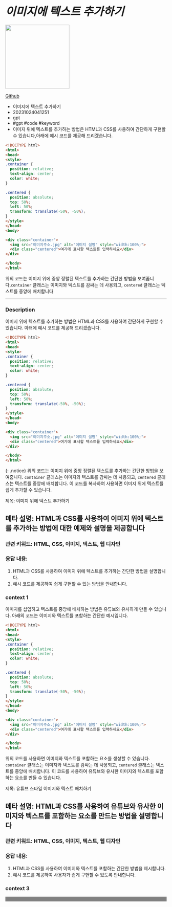 # **<span style="font-size: 35px; font-style: italic;">이미지에 텍스트 추가하기</span>**
<img src="https://i1.sndcdn.com/avatars-000639959556-jhitcq-t500x500.jpg" width="200" height="200" />

[Github](http://www.github.com "깃허브")  

- 이미지에 텍스트 추가하기  
- 20231024041251  
- gpt  
- #gpt #code #keyword  
- 이미지 위에 텍스트를 추가하는 방법은 HTML과 CSS를 사용하여 간단하게 구현할 수 있습니다,아래에 예시 코드를 제공해 드리겠습니다.

```html
<!DOCTYPE html>
<html>
<head>
<style>
.container {
  position: relative;
  text-align: center;
  color: white;
}

.centered {
  position: absolute;
  top: 50%;
  left: 50%;
  transform: translate(-50%, -50%);
}
</style>
</head>
<body>

<div class="container">
  <img src="이미지주소.jpg" alt="이미지 설명" style="width:100%;">
  <div class="centered">여기에 표시할 텍스트를 입력하세요</div>
</div>

</body>
</html>
```

위의 코드는 이미지 위에 중앙 정렬된 텍스트를 추가하는 간단한 방법을 보여줍니다,`container` 클래스는 이미지와 텍스트를 감싸는 데 사용되고, `centered` 클래스는 텍스트를 중앙에 배치합니다  
**** 


### Description  

이미지 위에 텍스트를 추가하는 방법은 HTML과 CSS를 사용하여 간단하게 구현할 수 있습니다. 아래에 예시 코드를 제공해 드리겠습니다.

```html
<!DOCTYPE html>
<html>
<head>
<style>
.container {
  position: relative;
  text-align: center;
  color: white;
}

.centered {
  position: absolute;
  top: 50%;
  left: 50%;
  transform: translate(-50%, -50%);
}
</style>
</head>
<body>

<div class="container">
  <img src="이미지주소.jpg" alt="이미지 설명" style="width:100%;">
  <div class="centered">여기에 표시할 텍스트를 입력하세요</div>
</div>

</body>
</html>
```
{: .notice}
위의 코드는 이미지 위에 중앙 정렬된 텍스트를 추가하는 간단한 방법을 보여줍니다. `container` 클래스는 이미지와 텍스트를 감싸는 데 사용되고, `centered` 클래스는 텍스트를 중앙에 배치합니다. 이 코드를 복사하여 사용하면 이미지 위에 텍스트를 쉽게 추가할 수 있습니다.

제목: 이미지 위에 텍스트 추가하기

## 메타 설명: HTML과 CSS를 사용하여 이미지 위에 텍스트를 추가하는 방법에 대한 예제와 설명을 제공합니다

### 관련 키워드: HTML, CSS, 이미지, 텍스트, 웹 디자인

### 응답 내용: 
1. HTML과 CSS를 사용하여 이미지 위에 텍스트를 추가하는 간단한 방법을 설명합니다.
2. 예시 코드를 제공하여 쉽게 구현할 수 있는 방법을 안내합니다.
### context 1



이미지를 삽입하고 텍스트를 중앙에 배치하는 방법은 유튜브와 유사하게 만들 수 있습니다. 아래의 코드는 이미지와 텍스트를 포함하는 간단한 예시입니다.

```html
<!DOCTYPE html>
<html>
<head>
<style>
.container {
  position: relative;
  text-align: center;
  color: white;
}

.centered {
  position: absolute;
  top: 50%;
  left: 50%;
  transform: translate(-50%, -50%);
}
</style>
</head>
<body>

<div class="container">
  <img src="이미지주소.jpg" alt="이미지 설명" style="width:100%;">
  <div class="centered">여기에 표시할 텍스트를 입력하세요</div>
</div>

</body>
</html>
```

위의 코드를 사용하면 이미지와 텍스트를 포함하는 요소를 생성할 수 있습니다. `container` 클래스는 이미지와 텍스트를 감싸는 데 사용되고, `centered` 클래스는 텍스트를 중앙에 배치합니다. 이 코드를 사용하여 유튜브와 유사한 이미지와 텍스트를 포함하는 요소를 만들 수 있습니다.

제목: 유튜브 스타일 이미지와 텍스트 배치하기

## 메타 설명: HTML과 CSS를 사용하여 유튜브와 유사한 이미지와 텍스트를 포함하는 요소를 만드는 방법을 설명합니다

### 관련 키워드: HTML, CSS, 이미지, 텍스트, 웹 디자인

### 응답 내용: 
1. HTML과 CSS를 사용하여 이미지와 텍스트를 포함하는 간단한 방법을 제시합니다.
2. 예시 코드를 제공하여 사용자가 쉽게 구현할 수 있도록 안내합니다.
### context 3



<div style="background-color: grey; height: 15px;"></div>

